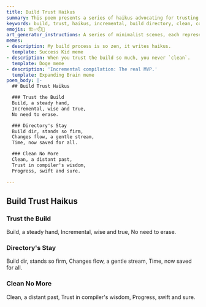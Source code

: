 ```yaml
---
title: Build Trust Haikus
summary: This poem presents a series of haikus advocating for trusting the incremental build process, preserving the build directory, and avoiding unnecessary "clean" operations to save time and ensure swift progress.
keywords: build, trust, haikus, incremental, build directory, clean, compiler, progress, time, efficiency
emojis: 🏗️✅⏱️🚀
art_generator_instructions: A series of minimalist scenes, each representing a haiku. For "Trust the Build," a steady, glowing hand guiding lines of code. For "Directory's Stay," a solid, luminous build directory with gentle streams of changes flowing around it. For "Clean No More," a "clean" button with a red "X" over it, and a swift, glowing arrow indicating progress. The overall feeling should be one of efficiency, confidence, and streamlined development.
memes:
- description: My build process is so zen, it writes haikus.
  template: Success Kid meme
- description: When you trust the build so much, you never `clean`.
  template: Doge meme
- description: 'Incremental compilation: The real MVP.'
  template: Expanding Brain meme
poem_body: |-
  ## Build Trust Haikus

  ### Trust the Build
  Build, a steady hand,
  Incremental, wise and true,
  No need to erase.

  ### Directory's Stay
  Build dir, stands so firm,
  Changes flow, a gentle stream,
  Time, now saved for all.

  ### Clean No More
  Clean, a distant past,
  Trust in compiler's wisdom,
  Progress, swift and sure.

---
```

## Build Trust Haikus

### Trust the Build
Build, a steady hand,
Incremental, wise and true,
No need to erase.

### Directory's Stay
Build dir, stands so firm,
Changes flow, a gentle stream,
Time, now saved for all.

### Clean No More
Clean, a distant past,
Trust in compiler's wisdom,
Progress, swift and sure.